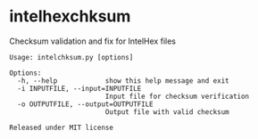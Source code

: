 # intelhexchksum
Checksum validation and fix for IntelHex files

```
Usage: intelchksum.py [options]

Options:
  -h, --help            show this help message and exit
  -i INPUTFILE, --input=INPUTFILE
                        Input file for checksum verification
  -o OUTPUTFILE, --output=OUTPUTFILE
                        Output file with valid checksum

Released under MIT license
```
